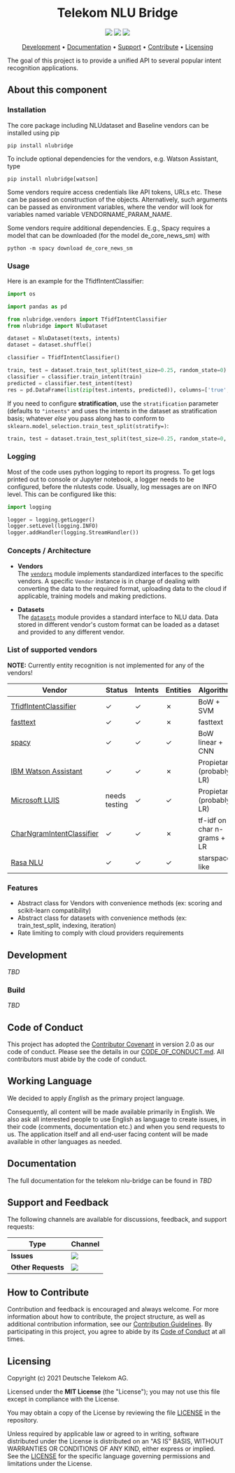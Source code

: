 <h1 align="center">
    Telekom NLU Bridge
</h1>

<p align="center">
    <a href="https://github.com/telekom/nlu-bridge/commits" title="Last Commit"><img src="https://img.shields.io/github/last-commit/telekom/nlu-bridge?style=flat"></a>
    <a href="https://github.com/telekom/nlu-bridge/issues" title="Open Issues"><img src="https://img.shields.io/github/issues/telekom/nlu-bridge?style=flat"></a>
    <a href="https://github.com/telekom/nlu-bridge/blob/main/LICENSE" title="License"><img src="https://img.shields.io/badge/License-MIT-green.svg?style=flat"></a>
</p>

<p align="center">
  <a href="#development">Development</a> •
  <a href="#documentation">Documentation</a> •
  <a href="#support-and-feedback">Support</a> •
  <a href="#how-to-contribute">Contribute</a> •
  <a href="#licensing">Licensing</a>
</p>

The goal of this project is to provide a unified API to several popular intent recognition
applications.

## About this component

### Installation

The core package including NLUdataset and Baseline vendors can be installed
using pip

```
pip install nlubridge
```

To include optional dependencies for the vendors, e.g. Watson Assistant, type

```
pip install nlubridge[watson]
```

Some vendors require access credentials like API tokens, URLs etc. These can be passed
on construction of the objects. Alternatively, such arguments can be passed as
environment variables, where the vendor will look for variables named variable
VENDORNAME_PARAM_NAME.

Some vendors require additional dependencies. E.g., Spacy requires a model that
can be downloaded (for the  model de_core_news_sm) with

```
python -m spacy download de_core_news_sm
```

### Usage

Here is an example for the TfidfIntentClassifier:

```python
import os

import pandas as pd

from nlubridge.vendors import TfidfIntentClassifier
from nlubridge import NluDataset

dataset = NluDataset(texts, intents)
dataset = dataset.shuffle()

classifier = TfidfIntentClassifier()

train, test = dataset.train_test_split(test_size=0.25, random_state=0)
classifier = classifier.train_intent(train)
predicted = classifier.test_intent(test)
res = pd.DataFrame(list(zip(test.intents, predicted)), columns=['true', 'predicted'])
```

If you need to configure **stratification**, use the `stratification` parameter (defaults to `"intents"` and uses the intents in the dataset as stratification basis; whatever _else_ you pass along has to conform to `sklearn.model_selection.train_test_split(stratify=)`:

```python
train, test = dataset.train_test_split(test_size=0.25, random_state=0, stratification=None)    # deactivate stratification (sklearn default for train_test_split)
```

### Logging

Most of the code uses python logging to report its progress. To get logs printed out
to console or Jupyter notebook, a logger needs to be configured, before the nlutests
code. Usually, log messages are on INFO level. This can be configured like this:

```python
import logging

logger = logging.getLogger()
logger.setLevel(logging.INFO)
logger.addHandler(logging.StreamHandler())
```

### Concepts / Architecture

- **Vendors**\
  The [`vendors`](/nlubridge/vendors/) module implements standardized interfaces to the
  specific vendors. A specific `Vendor` instance is in charge of dealing with converting
  the data to the required format, uploading data to the cloud if applicable, training
  models and making predictions.

- **Datasets**\
  The [`datasets`](/nlubridge/datasets/) module provides a standard interface to
  NLU data. Data stored in different vendor's custom format can be loaded as a dataset
  and provided to any different vendor.

### List of supported vendors

**NOTE:** Currently entity recognition is not implemented for any of the vendors!

| Vendor | Status | Intents | Entities | Algorithm |
| ------ | ------ | ------- | -------- | --------- |
| [TfidfIntentClassifier](/nlubridge/vendors/tfidf_intent_classifier.py) |  ✓  | ✓ | ✗ |  BoW + SVM |
| [fasttext](https://fasttext.cc) |  ✓  | ✓ | ✗ |  fasttext |
| [spacy](https://spacy.io/usage/training#section-textcat) | ✓ | ✓ | ✓ | BoW linear + CNN |
| [IBM Watson Assistant](https://www.ibm.com/watson/services/conversation/) | ✓  | ✓ | ✗ | Propietary (probably LR) |
| [Microsoft LUIS](https://www.luis.ai/home) | needs testing | ✓ | ✓ | Propietary (probably LR) |
| [CharNgramIntentClassifier](/nlubridge/vendors/char_ngram_intent_classifier.py)  | ✓ | ✓ | ✗ | tf-idf on char n-grams + LR |
| [Rasa NLU](https://github.com/RasaHQ/rasa) | ✓ | ✓ | ✓ |  starspace like |

### Features

- Abstract class for Vendors with convenience methods (ex: scoring and scikit-learn compatibility)
- Abstract class for datasets with convenience methods (ex: train_test_split, indexing, iteration)
- Rate limiting to comply with cloud providers requirements

## Development

_TBD_

### Build

_TBD_

## Code of Conduct

This project has adopted the [Contributor Covenant](https://www.contributor-covenant.org/) in version 2.0 as our code of conduct. Please see the details in our [CODE_OF_CONDUCT.md](CODE_OF_CONDUCT.md). All contributors must abide by the code of conduct.

## Working Language

We decided to apply _English_ as the primary project language.

Consequently, all content will be made available primarily in English. We also ask all interested people to use English as language to create issues, in their code (comments, documentation etc.) and when you send requests to us. The application itself and all end-user facing content will be made available in other languages as needed.

## Documentation

The full documentation for the telekom nlu-bridge can be found in _TBD_

## Support and Feedback

The following channels are available for discussions, feedback, and support requests:

| Type                     | Channel                                                |
| ------------------------ | ------------------------------------------------------ |
| **Issues**   | <a href="/../../issues/new/choose" title="General Discussion"><img src="https://img.shields.io/github/issues/telekom/nlu-bridge?style=flat-square"></a> </a>   |
| **Other Requests**    | <a href="mailto:opensource@telekom.de" title="Email Open Source Team"><img src="https://img.shields.io/badge/email-Open%20Source%20Team-green?logo=mail.ru&style=flat-square&logoColor=white"></a>   |

## How to Contribute

Contribution and feedback is encouraged and always welcome. For more information about how to contribute, the project structure, as well as additional contribution information, see our [Contribution Guidelines](./CONTRIBUTING.md). By participating in this project, you agree to abide by its [Code of Conduct](./CODE_OF_CONDUCT.md) at all times.

## Licensing

Copyright (c) 2021 Deutsche Telekom AG.

Licensed under the **MIT License** (the "License"); you may not use this file except in compliance with the License.

You may obtain a copy of the License by reviewing the file [LICENSE](./LICENSE) in the repository.

Unless required by applicable law or agreed to in writing, software distributed under the License is distributed on an "AS IS" BASIS, WITHOUT WARRANTIES OR CONDITIONS OF ANY KIND, either express or implied. See the [LICENSE](./LICENSE) for the specific language governing permissions and limitations under the License.
